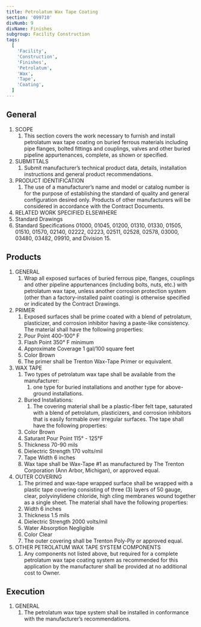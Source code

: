 ```yaml
---
title: Petrolatum Wax Tape Coating
section: '099710'
divNumb: 9
divName: Finishes
subgroup: Facility Construction
tags:
  [
    'Facility',
    'Construction',
    'Finishes',
    'Petrolatum',
    'Wax',
    'Tape',
    'Coating',
  ]
---
```


## General

1. SCOPE
   1. This section covers the work necessary to furnish and install petrolatum wax tape coating on buried ferrous materials including pipe flanges, bolted fittings and couplings, valves and other buried pipeline appurtenances, complete, as shown or specified.
2. SUBMITTALS
   1. Submit manufacturer’s technical product data, details, installation instructions and general product recommendations.
3. PRODUCT IDENTIFICATION
   1. The use of a manufacturer’s name and model or catalog number is for the purpose of establishing the standard of quality and general configuration desired only. Products of other manufacturers will be considered in accordance with the Contract Documents.
4. RELATED WORK SPECIFIED ELSEWHERE
5. Standard Drawings
6. Standard Specifications 01000, 01045, 01200, 01310, 01330, 01505, 01510, 01570, 02140, 02222, 02223, 02511, 02528, 02578, 03000, 03480, 03482, 09910, and Division 15.

## Products

1. GENERAL
   1. Wrap all exposed surfaces of buried ferrous pipe, flanges, couplings and other pipeline appurtenances (including bolts, nuts, etc.) with petrolatum wax tape, unless another corrosion protection system (other than a factory-installed paint coating) is otherwise specified or indicated by the Contract Drawings.
1. PRIMER
   1. Exposed surfaces shall be prime coated with a blend of petrolatum, plasticizer, and corrosion inhibitor having a paste-like consistency. The material shall have the following properties:
   1. Pour Point 400-100° F
   1. Flash Point 350° F minimum
   1. Approximate Coverage 1 gal/100 square feet
   1. Color Brown
   1. The primer shall be Trenton Wax-Tape Primer or equivalent.
1. WAX TAPE
   1. Two types of petrolatum wax tape shall be available from the manufacturer:
      1. one type for buried installations and another type for above-ground installations.
   1. Buried Installations:
      1. The covering material shall be a plastic-fiber felt tape, saturated with a blend of petrolatum, plasticizers, and corrosion inhibitors that is easily formable over irregular surfaces. The tape shall have the following properties:
   1. Color Brown
   1. Saturant Pour Point 115° - 125°F
   1. Thickness 70-90 mils
   1. Dielectric Strength 170 volts/mil
   1. Tape Width 6 inches
   1. Wax tape shall be Wax-Tape #1 as manufactured by The Trenton Corporation (Ann Arbor, Michigan), or approved equal.
1. OUTER COVERING
   1. The primed and wax-tape wrapped surface shall be wrapped with a plastic tape covering consisting of three (3) layers of 50 gauge, clear, polyvinylidene chloride, high cling membranes wound together as a single sheet. The material shall have the following properties:
   1. Width 6 inches
   1. Thickness 1.5 mils
   1. Dielectric Strength 2000 volts/mil
   1. Water Absorption Negligible
   1. Color Clear
   1. The outer covering shall be Trenton Poly-Ply or approved equal.
1. OTHER PETROLATUM WAX TAPE SYSTEM COMPONENTS
   1. Any components not listed above, but required for a complete petrolatum wax tape coating system as recommended for this application by the manufacturer shall be provided at no additional cost to Owner.

## Execution

1. GENERAL
   1. The petrolatum wax tape system shall be installed in conformance with the manufacturer’s recommendations.
